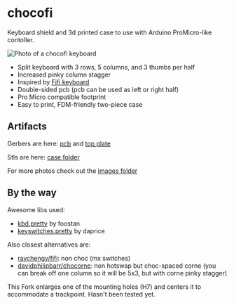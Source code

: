 # chocofi

Keyboard shield and 3d printed case to use with Arduino ProMicro-like contoller.

![Photo of a chocofi keyboard](/images/IMG_7067.jpeg)

- Split keyboard with 3 rows, 5 columns, and 3 thumbs per half
- Increased pinky column stagger
- Inspired by [Fifi keyboard](https://github.com/raychengy/fifi_split_keeb)
- Double-sided pcb (pcb can be used as left or right half)
- Pro Micro compatible footprint
- Easy to print, FDM-friendly two-piece case

## Artifacts

Gerbers are here: [pcb](/pcb/gerber.zip) and [top plate](/pcb/gerber-plate.zip)

Stls are here: [case folder](/case)

For more photos check out the [images folder](/images)

## By the way

Awesome libs used:

- [kbd.pretty](https://github.com/foostan/kbd) by foostan
- [keyswitches.pretty](https://github.com/daprice/keyswitches.pretty) by daprice

Also closest alternatives are:

- [raychengy/fifi](https://github.com/raychengy/fifi_split_keeb): non choc (mx switches)
- [davidphilipbarr/chocorne](https://github.com/davidphilipbarr/36keys/tree/master/42Keys/chocorne): non hotswap but choc-spaced corne (you can break off one column so it will be 5x3, but with corne pinky stagger)


This Fork enlarges one of the mounting holes (H7) and centers it to accommodate a trackpoint.
Hasn't been tested yet.
